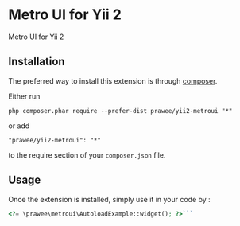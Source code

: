 Metro UI  for Yii 2
===================
Metro UI for  Yii 2

Installation
------------

The preferred way to install this extension is through [composer](http://getcomposer.org/download/).

Either run

```
php composer.phar require --prefer-dist prawee/yii2-metroui "*"
```

or add

```
"prawee/yii2-metroui": "*"
```

to the require section of your `composer.json` file.


Usage
-----

Once the extension is installed, simply use it in your code by  :

```php
<?= \prawee\metroui\AutoloadExample::widget(); ?>```